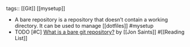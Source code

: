 tags:: [[Git]] [[mysetup]]

- A bare repository is a repository that doesn’t contain a working directory. It can be used to manage [[dotfiles]] #mysetup
- TODO [#C] [What is a bare git repository?](https://www.saintsjd.com/2011/01/what-is-a-bare-git-repository/) by [[Jon Saints]] #[[Reading List]]